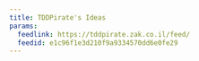```yaml
---
title: TDDPirate's Ideas
params:
  feedlink: https://tddpirate.zak.co.il/feed/
  feedid: e1c96f1e3d210f9a9334570dd6e0fe29
---
```

